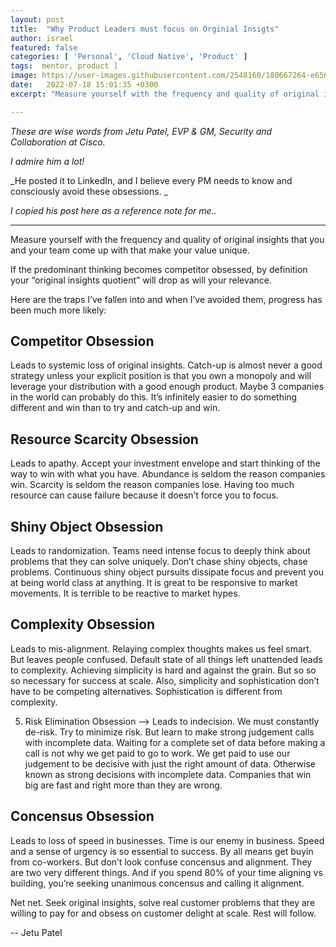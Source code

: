 ```yaml
---
layout: post
title:  "Why Product Leaders must focus on Orginial Insigts"
author: israel
featured: false
categories: [ 'Personal', 'Cloud Native', 'Product' ]
tags:  mentor, product ]
image: https://user-images.githubusercontent.com/2548160/180667264-e656bcf1-013b-4f30-b233-6f7cf893bf99.jpg
date:   2022-07-18 15:01:35 +0300
excerpt: "Measure yourself with the frequency and quality of original insights that you and your team come up with that make your value unique..."

---
```


_These are wise words from Jetu Patel, EVP & GM, Security and Collaboration at Cisco._

_I admire him a lot!_

_He posted it to LinkedIn, and I believe every PM needs to know and consciously avoid these obsessions. _

_I copied his post here as a reference note for me.._

-------

 
Measure yourself with the frequency and quality of original insights that you and your team come up with that make your value unique.

If the predominant thinking becomes competitor obsessed, by definition your “original insights quotient” will drop as will your relevance.

Here are the traps I’ve fallen into and when I’ve avoided them, progress has been much more likely:


## Competitor Obsession

 Leads to systemic loss of original insights. Catch-up is almost never a good strategy unless your explicit position is that you own a monopoly and will leverage your distribution with a good enough product. Maybe 3 companies in the world can probably do this. It’s infinitely easier to do something different and win than to try and catch-up and win.


## Resource Scarcity Obsession 

Leads to apathy. Accept your investment envelope and start thinking of the way to win with what you have. Abundance is seldom the reason companies win. Scarcity is seldom the reason companies lose. Having too much resource can cause failure because it doesn’t force you to focus.


## Shiny Object Obsession

 Leads to randomization. Teams need intense focus to deeply think about problems that they can solve uniquely. Don’t chase shiny objects, chase problems. Continuous shiny object pursuits dissipate focus and prevent you at being world class at anything. It is great to be responsive to market movements. It is terrible to be reactive to market hypes.


## Complexity Obsession

 Leads to mis-alignment. Relaying complex thoughts makes us feel smart. But leaves people confused. Default state of all things left unattended leads to complexity. Achieving simplicity is hard and against the grain. But so so so necessary for success at scale. Also, simplicity and sophistication don’t have to be competing alternatives. Sophistication is different from complexity.

5) Risk Elimination Obsession —> Leads to indecision. We must constantly de-risk. Try to minimize risk. But learn to make strong judgement calls with incomplete data. Waiting for a complete set of data before making a call is not why we get paid to go to work. We get paid to use our judgement to be decisive with just the right amount of data. Otherwise known as strong decisions with incomplete data. Companies that win big are fast and right more than they are wrong.


## Concensus Obsession

Leads to loss of speed in businesses. Time is our enemy in business. Speed and a sense of urgency is so essential to success. By all means get buyin from co-workers. But don’t look confuse concensus and alignment. They are two very different things. And if you spend 80% of your time aligning vs building, you’re seeking unanimous concensus and calling it alignment.

Net net. Seek original insights, solve real customer problems that they are willing to pay for and obsess on customer delight at scale. Rest will follow.


-- Jetu Patel